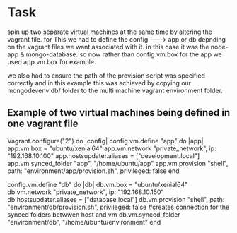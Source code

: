 # Task
spin up two separate virtual machines at the same time by altering the vagrant file. for This
we had to define the config ---> app or db depnding on the vagrant files we want associated with it.
in this case it was the node-app & mongo-database. so now rather than config.vm.box for the app we used
app.vm.box for example.

we also had to ensure the path of the provision script was specified correctly and in this example this was achieved by copying our mongodevenv db/ folder
to the multi machine vagrant environment folder.

## Example of two virtual machines being defined in one vagrant file

Vagrant.configure("2") do |config|
  config.vm.define "app" do |app|
    app.vm.box = "ubuntu/xenial64"
    app.vm.network "private_network", ip: "192.168.10.100"
    app.hostsupdater.aliases = ["development.local"]
    app.vm.synced_folder "app", "/home/ubuntu/app"
    app.vm.provision "shell", path: "environment/app/provision.sh", privileged: false
  end

  config.vm.define "db" do |db|
    db.vm.box = "ubuntu/xenial64"
    db.vm.network "private_network", ip: "192.168.10.150"
    db.hostsupdater.aliases = ["database.local"]
    db.vm.provision "shell", path: "environment/db/provision.sh", privileged: false
    #creates connection for the synced folders betwwen host and vm
    db.vm.synced_folder "environment/db", "/home/ubuntu/environment"
  end
